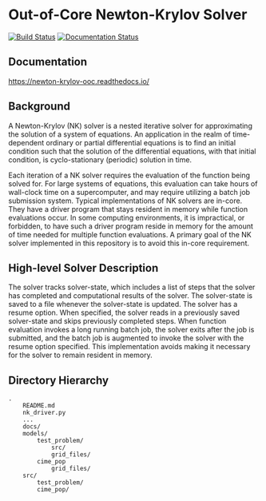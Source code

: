 # Out-of-Core Newton-Krylov Solver

[![Build Status](https://travis-ci.com/klindsay28/Newton-Krylov_OOC.svg?branch=master)](https://travis-ci.com/klindsay28/Newton-Krylov_OOC)
[![Documentation Status](https://readthedocs.org/projects/newton-krylov-ooc/badge/?version=latest)](https://newton-krylov-ooc.readthedocs.io/en/latest/?badge=latest)

## Documentation

https://newton-krylov-ooc.readthedocs.io/

## Background

A Newton-Krylov (NK) solver is a nested iterative solver for approximating the solution of a system of equations.
An application in the realm of time-dependent ordinary or partial differential equations is to find an initial condition such that the solution of the differential equations, with that initial condition, is cyclo-stationary (periodic) solution in time.

Each iteration of a NK solver requires the evaluation of the function being solved for.
For large systems of equations, this evaluation can take hours of wall-clock time on a supercomputer, and may require utilizing a batch job submission system.
Typical implementations of NK solvers are in-core.
They have a driver program that stays resident in memory while function evaluations occur.
In some computing environments, it is impractical, or forbidden, to have such a driver program reside in memory for the amount of time needed for multiple function evaluations.
A primary goal of the NK solver implemented in this repository is to avoid this in-core requirement.

## High-level Solver Description

The solver tracks solver-state, which includes a list of steps that the solver has completed and computational results of the solver.
The solver-state is saved to a file whenever the solver-state is updated.
The solver has a resume option.
When specified, the solver reads in a previously saved solver-state and skips previously completed steps.
When function evaluation invokes a long running batch job, the solver exits after the job is submitted, and the batch job is augmented to invoke the solver with the resume option specified.
This implementation avoids making it necessary for the solver to remain resident in memory.

## Directory Hierarchy
```
.
    README.md
    nk_driver.py
    ...
    docs/
    models/
        test_problem/
            src/
            grid_files/
        cime_pop
            grid_files/
    src/
        test_problem/
        cime_pop/
```
